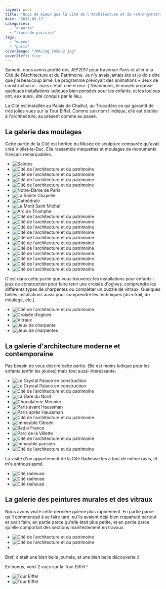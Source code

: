 ```yaml
---
layout: post
title: "Quoi de mieux que la Cité de l'Architecture et du <strong>Patrimoine</strong> pour ces Journées Européennes du <strong>Patrimoine</strong>&nbsp;?"
date: "2017-09-17"
categories: 
  - "a-paris"
  - "trucs-de-parisien"
tags: 
  - "musee"
  - "paris"
coverImage: "/MA/img_1658-2.jpg"
cover2left: true
---
```


Samedi, nous avons profité des JEP2017 pour traverser Paris et aller à la Cité de l'Architecture et du Patrimoine. Je n'y avais jamais été et je dois dire que j'ai beaucoup aimé. Le programme prévoyait des animations « Jeux de construction »... mais c'était une erreur :( Néanmoins, le musée propose quelques installations ludiques bien pensées pour les enfants, et les loulous ont, eux aussi, été conquis par le lieu.

La Cité est installée au Palais de Chaillot, au Trocadéro ce qui garantit de très jolies vues sur la Tour Eiffel. Comme son nom l'indique, elle est dédiée à l'architecture, au présent comme au passé.

## La galerie des moulages

Cette partie de la Cité est héritée du Musée de sculpture comparée qu'avait créé Viollet-le-Duc. Elle rassemble maquettes et moulages de monuments français remarquables.

<div id="galerie" class="splide">
<div class="splide__track">
<ul class="splide__list">
<li class="splide__slide"><img src="/images/2017/09/MA/img_1653.jpg" alt="Saintes"></li>
<li class="splide__slide"><img src="/images/2017/09/MA/img_1656.jpg" alt="Cité de l’architecture et du patrimoine"></li>
<li class="splide__slide"><img src="/images/2017/09/MA/img_1657-1.jpg" alt="Cité de l’architecture et du patrimoine"></li>
<li class="splide__slide"><img src="/images/2017/09/MA/img_1658-2.jpg" alt="Cité de l’architecture et du patrimoine"></li>
<li class="splide__slide"><img src="/images/2017/09/MA/img_1669-2.jpg" alt="Cité de l’architecture et du patrimoine"></li>
<li class="splide__slide"><img src="/images/2017/09/MA/img_1672-1.jpg" alt="Notre-Dame de Paris"></li>
<li class="splide__slide"><img src="/images/2017/09/MA/img_1673-2.jpg" alt="La Sainte Chapelle"></li>
<li class="splide__slide"><img src="/images/2017/09/MA/img_1674-2.jpg" alt="Cathédrale"></li>
<li class="splide__slide"><img src="/images/2017/09/MA/img_1675-2.jpg" alt="Le Mont Saint Michel"></li>
<li class="splide__slide"><img src="/images/2017/09/MA/img_1692.jpg" alt="Arc de Triomphe"></li>
<li class="splide__slide"><img src="/images/2017/09/MA/img_1693.jpg" alt="Cité de l’architecture et du patrimoine"></li>
<li class="splide__slide"><img src="/images/2017/09/MA/img_1695-1.jpg" alt="Cité de l’architecture et du patrimoine"></li>
<li class="splide__slide"><img src="/images/2017/09/MA/img_1696-1.jpg" alt="Cité de l’architecture et du patrimoine"></li>
<li class="splide__slide"><img src="/images/2017/09/MA/img_1698.jpg" alt="Cité de l’architecture et du patrimoine"></li>
<li class="splide__slide"><img src="/images/2017/09/MA/img_1699.jpg" alt="Cité de l’architecture et du patrimoine"></li>
<li class="splide__slide"><img src="/images/2017/09/MA/img_1701-1.jpg" alt="Cité de l’architecture et du patrimoine"></li>
<li class="splide__slide"><img src="/images/2017/09/MA/img_1709.jpg" alt="Cité de l’architecture et du patrimoine"></li>
<li class="splide__slide"><img src="/images/2017/09/MA/img_1715.jpg" alt="Cité de l’architecture et du patrimoine"></li>
<li class="splide__slide"><img src="/images/2017/09/MA/img_1716-1.jpg" alt="Cité de l’architecture et du patrimoine"></li>
<li class="splide__slide"><img src="/images/2017/09/MA/img_1718-1.jpg" alt="Cité de l’architecture et du patrimoine"></li>
<li class="splide__slide"><img src="/images/2017/09/MA/img_1719-1.jpg" alt="Cité de l’architecture et du patrimoine"></li>
</ul>
</div>
</div>

C'est dans cette partie que vous trouverez les installations pour enfants : jeux de construction pour faire tenir une croisée d'ogives, comprendre les différents types de charpentes ou compléter un puzzle de vitraux. Quelques belles installations aussi pour comprendre les techniques (du vitrail, du moulage, etc.)

<div id="enfants" class="splide">
<div class="splide__track">
<ul class="splide__list">
<li class="splide__slide"><img src="/images/2017/09/MA//img_1654-1.jpg" alt="Cité de l’architecture et du patrimoine"></li>
<li class="splide__slide"><img src="/images/2017/09/MA//img_1679.jpg" alt="Croisée d’ogives"></li>
<li class="splide__slide"><img src="/images/2017/09/MA//img_1689-1.jpg" alt="Vitraux"></li>
<li class="splide__slide"><img src="/images/2017/09/MA//img_1705.jpg" alt="Jeux de charpente"></li>
<li class="splide__slide"><img src="/images/2017/09/MA//img_1706-1.jpg" alt="Jeux de charpentes"></li>
</ul>
</div>
</div>

## La galerie d'architecture moderne et contemporaine

Pas besoin de vous décrire cette partie. Elle est moins ludique pour les enfants (enfin les jeunes) mais tout aussi intéressante.

<div id="moderne" class="splide">
<div class="splide__track">
<ul class="splide__list">
<li class="splide__slide"><img src="/images/2017/09/MA//img_1726-2.jpg" alt="Le Crystal Palace en construction"></li>
<li class="splide__slide"><img src="/images/2017/09/MA//img_1728.jpg" alt="Le Crystal Palace en construction"></li>
<li class="splide__slide"><img src="/images/2017/09/MA//img_1729.jpg" alt="Cité de l’architecture et du patrimoine"></li>
<li class="splide__slide"><img src="/images/2017/09/MA//img_1730-1.jpg" alt="La Gare du Nord"></li>
<li class="splide__slide"><img src="/images/2017/09/MA//img_1737-1.jpg" alt="Chocolaterie Meunier"></li>
<li class="splide__slide"><img src="/images/2017/09/MA//img_1748-1.jpg" alt="Paris avant Haussman"></li>
<li class="splide__slide"><img src="/images/2017/09/MA//img_1749-1.jpg" alt="Paris après Haussman"></li>
<li class="splide__slide"><img src="/images/2017/09/MA//img_1734.jpg" alt="Cité de l’architecture et du patrimoine"></li>
<li class="splide__slide"><img src="/images/2017/09/MA//img_1755-1.jpg" alt="Immeuble Citroën"></li>
<li class="splide__slide"><img src="/images/2017/09/MA//img_1754.jpg" alt="Radio France"></li>
<li class="splide__slide"><img src="/images/2017/09/MA//img_1745.jpg" alt="Parc de la Villette"></li>
<li class="splide__slide"><img src="/images/2017/09/MA//img_1750.jpg" alt="Cité de l’architecture et du patrimoine"></li>
<li class="splide__slide"><img src="/images/2017/09/MA//img_1751-1.jpg" alt="Immeuble parisien"></li>
<li class="splide__slide"><img src="/images/2017/09/MA//img_1772.jpg" alt="Cité de l’architecture et du patrimoine"></li>
</ul>
</div>
</div>

La visite d'un appartement de la Cité Radieuse les a tout de même ravis, et m'a enthousiasmé.

<div id="cite" class="splide">
<div class="splide__track">
<ul class="splide__list">
<li class="splide__slide"><img src="/images/2017/09/MA//img_1759.jpg" alt="Cité radieuse"></li>
<li class="splide__slide"><img src="/images/2017/09/MA//img_1761.jpg" alt="Cité radieuse"></li>
<li class="splide__slide"><img src="/images/2017/09/MA//img_1770.jpg" alt="Cité radieuse"></li>
</ul>
</div>
</div>

## La galerie des peintures murales et des vitraux

Nous avons visité cette dernière galerie plus rapidement. En partie parce qu'il commençait à se faire tard, qu'ils avaient déjà bien crapahuté partout et avait faim, en partie parce qu'elle était plus petite, et en partie parce qu'elle comportait des sections manifestement en travaux.

<div id="peintures" class="splide">
<div class="splide__track">
<ul class="splide__list">
<li class="splide__slide"><img src="/images/2017/09/MA//img_1774.jpg" alt="Cité de l’architecture et du patrimoine"></li>
<li class="splide__slide"><img src="/images/2017/09/MA//img_1777-1.jpg" alt="Cité de l’architecture et du patrimoine"></li>
<li class="splide__slide"><img src="/images/2017/09/MA//img_1779.jpg" alt=""></li>
</ul>
</div>
</div>

Bref, c'était une bien belle journée, et une bien belle découverte :)

En bonus, voici 2 vues sur la Tour Eiffel !

<div id="tour" class="splide">
<div class="splide__track">
<ul class="splide__list">
<li class="splide__slide"><img src="/images/2017/09/MA//img_1773-2.jpg" alt="Tour Eiffel"></li>
<li class="splide__slide"><img src="/images/2017/09/MA//img_1727-1.jpg" alt="Tour Eiffel"></li>
</ul>
</div>
</div>
